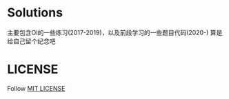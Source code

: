 # Solutions
主要包含OI的一些练习(2017-2019)，以及前段学习的一些题目代码(2020-)
算是给自己留个纪念吧

# LICENSE
Follow [MIT LICENSE](https://github.com/odeinjul/Solutions/blob/master/LICENSE)
